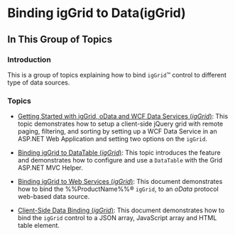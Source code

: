 ﻿<!--
|metadata|
{
    "fileName": "iggrid-binding-to-data",
    "controlName": "",
    "tags": []
}
|metadata|
-->

# Binding igGrid to Data(igGrid)

## In This Group of Topics

### Introduction

This is a group of topics explaining how to bind `igGrid`™ control to different type of data sources.

### Topics

- [Getting Started with igGrid, oData and WCF Data Services (*igGrid*)](igGrid-Getting-Started-With-igGrid-oData-and-WCF-Data-Services.html): This topic demonstrates how to setup a client-side jQuery grid with remote paging, filtering, and sorting by setting up a WCF Data Service in an ASP.NET Web Application and setting two options on the `igGrid`.

- [Binding igGrid to DataTable (*igGrid*)](igGrid-Binding-to-DataTable.html): This topic introduces the feature and demonstrates how to configure and use a `DataTable` with the Grid ASP.NET MVC Helper.

- [Binding igGrid to Web Services (*igGrid*)](igGrid-Binding-to-Web-Services.html): This document demonstrates how to bind the %%ProductName%%® `igGrid`, to an *oData* protocol web-based data source.

- [Client-Side Data Binding (*igGrid*)](igGrid-Client-Side-Binding.html): This document demonstrates how to bind the `igGrid` control to a JSON array, JavaScript array and HTML table element.





 

 


